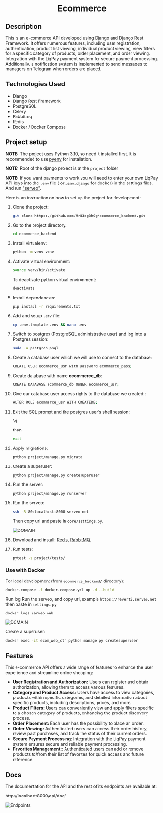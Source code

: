 <h1 align="center">Ecommerce</h1>

## Description

This is an e-commerce API developed using Django and Django Rest Framework. It offers numerous features, including user
registration, authentication, product list viewing, individual product viewing, view filters for a specific category of
products, order placement, and order viewing. Integration with the LiqPay payment system for secure payment processing.
Additionally, a notification system is implemented to send messages to managers on Telegram when orders are placed.

## Technologies Used

- Django
- Django Rest Framework
- PostgreSQL
- Celery
- Rabbitmq
- Redis
- Docker / Docker Compose

## Project setup

**NOTE:** The project uses Python 3.10, so need it installed first. It is recommended to
use [pyenv](https://github.com/pyenv/pyenv) for installation.

**NOTE:** Root of the django project is at the ```project``` folder

**NOTE:** If you want payments to work you will need to enter your own LiqPay API keys into the `.env` file (
or [`.env.django`](docker%2Fenv-example%2F.env.django) for docker) in the
settings files. And run ["serveo"](https://serveo.net/).

Here is an instruction on how to set up the project for development:

1. Clone the project:
    ```bash
    git clone https://github.com/MrH3dg3h0g/ecommerce_backend.git
    ```
2. Go to the project directory:
   ```bash
   cd ecommerce_backend
   ``` 
3. Install virtualenv:
   ```bash
   python -m venv venv
   ```
4. Activate virtual environment:
   ```bash
   source venv/bin/activate
   ```
   To deactivate python virtual environment:
   ```bash
   deactivate
   ```
5. Install dependencies:
    ```bash
    pip install -r requirements.txt
    ```
6. Add and setup `.env` file:
   ```bash
   cp .env.template .env && nano .env
   ```
7. Switch to postgres (PostgreSQL administrative user) and log into a Postgres session:
    ```bash
   sudo -u postgres psql
   ```
8. Create a database user which we will use to connect to the database:
    ```bash
   CREATE USER ecommerce_usr with password ecommerce_pass;
   ```
9. Create database with name **ecommerce_db**:
    ```bash
   CREATE DATABASE ecommerce_db OWNER ecommerce_usr;
   ```
10. Give our database user access rights to the database we created::
    ```bash
    ALTER ROLE ecommerce_usr WITH CREATEDB;
    ```
11. Exit the SQL prompt and the postgres user's shell session:
    ```bash
    \q 
    ``` 
    then
    ```bash
    exit
    ```
12. Apply migrations:
    ```bash
    python project/manage.py migrate
    ```
13. Create a superuser:
    ```bash
    python project/manage.py createsuperuser
    ```
14. Run the server:
    ```bash
    python project/manage.py runserver
    ```
15. Run the serveo:
    ```bash
    ssh -R 80:localhost:8000 serveo.net
    ```
    Then copy url and paste in `core/settings.py`.

    ![DOMAIN](https://github.com/MrH3dg3h0g/ecommerce_backend/assets/102657228/69b0f9da-b2d0-4ec3-8d06-8f0d9fe3fefd)
16. Download and install: [Redis](https://redis.io/download/), [RabbitMQ](https://www.rabbitmq.com/download.html).
17. Run tests:
    ```bash
    pytest -s project/tests/
    ```

### Use with Docker

For local development (from `ecommerce_backend/` directory):

```bash
docker-compose -f docker-compose.yml up -d --build
```

Run log Run the serveo, and copy url, example `https://reverti.serveo.net` then paste in `settings.py`

```bash
docker logs serveo_web   
```

![DOMAIN](https://github.com/MrH3dg3h0g/ecommerce_backend/assets/102657228/69b0f9da-b2d0-4ec3-8d06-8f0d9fe3fefd)

Create a superuser:

```bash
docker exec -it ecom_web_ctr python manage.py createsuperuser 
```

## Features

This e-commerce API offers a wide range of features to enhance the user experience and streamline online shopping:

- **User Registration and Authorization:** Users can register and obtain authorization, allowing them to access various
  features.
- **Category and Product Access:**  Users have access to view categories, products within specific categories, and
  detailed information about specific products, including descriptions, prices, and more.
- **Product Filters:** Users can conveniently view and apply filters specific to a chosen category of products,
  enhancing the product discovery process.
- **Order Placement:**  Each user has the possibility to place an order.
- **Order Viewing:** Authenticated users can access their order history, review past purchases, and track the status of
  their current orders.
- **Secure Payment Processing**: Integration with the LiqPay payment system ensures secure and reliable payment
  processing.
- **Favorites Management:**: Authenticated users can add or remove products to/from their list of favorites for quick
  access and future reference.

## Docs

The documentation for the API and the rest of its endpoints are available at:

http://localhost:8000/api/doc/

![Endpoints](https://github.com/sergiy-moskalenko/ecommerce_backend/assets/102657228/204889c1-5d61-496e-bae1-415a316b252f)